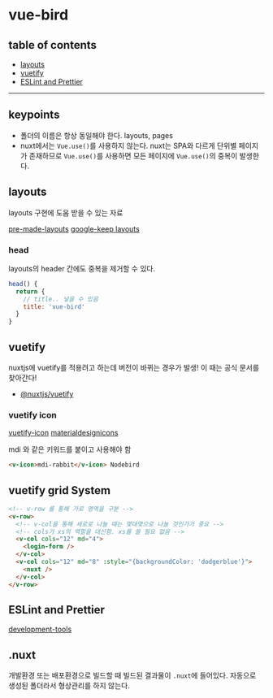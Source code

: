 # vue-bird

## table of contents
- [layouts](#layouts)
- [vuetify](#vuetify)
- [ESLint and Prettier](#ESLint-and-Prettier)


---



## keypoints

- 폴더의 이름은 항상 동일해야 한다. layouts, pages
- nuxt에서는 `Vue.use()`를 사용하지 않는다. nuxt는 SPA와 다르게 단위별 페이지가 존재하므로 `Vue.use()`를 사용하면 모든 페이지에 `Vue.use()`의 중복이 발생한다.


## layouts
layouts 구현에 도움 받을 수 있는 자료

[pre-made-layouts](https://vuetifyjs.com/ko/getting-started/pre-made-layouts/)
[google-keep layouts](https://vuetifyjs.com/ko/examples/layouts/google-keep/)


### head
layouts의 header 간에도 중복을 제거할 수 있다.

```js
head() {
  return {
    // title.. 넣을 수 있음
    title: 'vue-bird'
  }
}
```


## vuetify
nuxtjs에 vuetify를 적용려고 하는데 버전이 바뀌는 경우가 발생! 이 때는 공식 문서를 찾아간다!

- [@nuxtjs/vuetify](https://www.npmjs.com/package/@nuxtjs/vuetify)


### vuetify icon

[vuetify-icon](https://vuetifyjs.com/ko/components/icons/)
[materialdesignicons](https://materialdesignicons.com/)

mdi 와 같은 키워드를 붙이고 사용해야 함

```html
<v-icon>mdi-rabbit</v-icon> Nodebird
```



## vuetify grid System

```html
<!-- v-row 를 통해 가로 영역을 구분 -->
<v-row>
  <!-- v-col을 통해 세로로 나눌 때는 몇대몇으로 나눌 것인가가 중요 -->
  <!-- cols가 xs의 역할을 대신함. xs를 쓸 필요 없음 -->
  <v-col cols="12" md="4">
    <login-form />
  </v-col>
  <v-col cols="12" md="8" :style="{backgroundColor: 'dodgerblue'}">
    <nuxt />
  </v-col>      
</v-row>
```



## ESLint and Prettier

[development-tools](https://ko.nuxtjs.org/guide/development-tools/)



## .nuxt 
개발환경 또는 배포환경으로 빌드할 때 빌드된 결과물이 `.nuxt`에 들어있다.
자동으로 생성된 폴더라서 형상관리를 하지 않는다.
